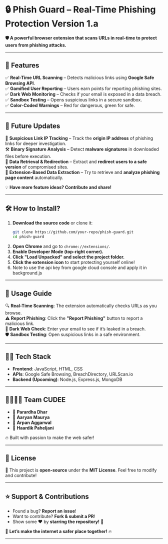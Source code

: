 # **🔒 Phish Guard – Real-Time Phishing Protection** Version 1.a 
**🛡️ A powerful browser extension that scans URLs in real-time to protect users from phishing attacks.**  

---

## **🚀 Features**  
✅ **Real-Time URL Scanning** – Detects malicious links using **Google Safe Browsing API**.  
✅ **Gamified User Reporting** – Users earn points for reporting phishing sites.  
✅ **Dark Web Monitoring** – Checks if your email is exposed in a data breach.  
✅ **Sandbox Testing** – Opens suspicious links in a secure sandbox.  
✅ **Color-Coded Warnings** – Red for dangerous, green for safe.  

---

## **🔮 Future Updates**  
🚀 **Suspicious Link IP Tracking** – Track the **origin IP address** of phishing links for deeper investigation.  
🛠️ **Binary Signature Analysis** – Detect **malware signatures** in downloaded files before execution.  
📡 **Data Retrieval & Redirection** – Extract and **redirect users to a safe version** of compromised sites.  
🔎 **Extension-Based Data Extraction** – Try to retrieve and **analyze phishing page content** automatically.  

💡 **Have more feature ideas? Contribute and share!**  

---

## **🛠️ How to Install?**  
1. **Download the source code** or clone it:  
   ```bash
   git clone https://github.com/your-repo/phish-guard.git
   cd phish-guard
   ```  
2. **Open Chrome** and go to `chrome://extensions/`.  
3. **Enable Developer Mode (top-right corner).**  
4. **Click "Load Unpacked" and select the project folder.**  
5. **Click the extension icon** to start protecting yourself online!
6. Note to use the api key from google cloud console and apply it in background.js

---

## **📌 Usage Guide**  
🔍 **Real-Time Scanning**: The extension automatically checks URLs as you browse.  
⚠️ **Report Phishing**: Click the **"Report Phishing"** button to report a malicious link.  
🔐 **Dark Web Check**: Enter your email to see if it’s leaked in a breach.  
🛡️ **Sandbox Testing**: Open suspicious links in a safe environment.  

---

## **🧑‍💻 Tech Stack**  
- **Frontend**: JavaScript, HTML, CSS  
- **APIs**: Google Safe Browsing, BreachDirectory, URLScan.io  
- **Backend (Upcoming)**: Node.js, Express.js, MongoDB  

---

## **👨‍👩‍👧‍👦 Team CUDEE**  
- 🎯 **Parardha Dhar**  
- 🎯 **Aaryan Maurya**  
- 🎯 **Arpan Aggarwal**  
- 🎯 **Haardik Paheljani**  

🔥 Built with passion to make the web safer!  

---

## **📜 License**  
📝 This project is **open-source** under the **MIT License**. Feel free to modify and contribute!  

---

## **⭐ Support & Contributions**  
- Found a bug? **Report an issue**!  
- Want to contribute? **Fork & submit a PR**!  
- Show some ❤️ by **starring the repository!** 🌟  

🚀 **Let’s make the internet a safer place together!** 🔥  

---


